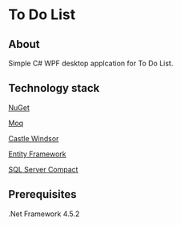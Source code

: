 # To Do List
## About
Simple C# WPF desktop applcation for To Do List.

## Technology stack
[NuGet](https://docs.microsoft.com/pl-pl/nuget/)

[Moq](https://github.com/moq/moq4)

[Castle Windsor](https://github.com/castleproject/Windsor/)

[Entity Framework](https://www.nuget.org/packages/EntityFramework)

[SQL Server Compact](https://technet.microsoft.com/pl-pl/library/cc835494(v=sql.110).aspx)

## Prerequisites

.Net Framework 4.5.2
